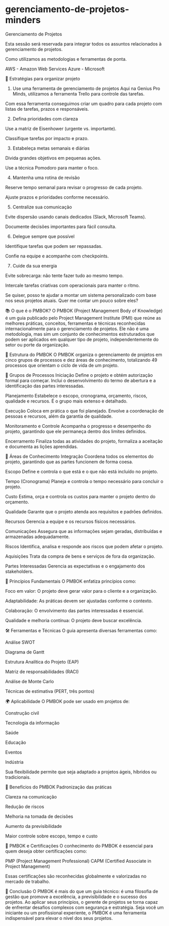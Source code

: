 # gerenciamento-de-projetos-minders

Gerenciamento de Projetos 

Esta sessão será reservada para integrar todos os assuntos relacionados à gerenciamento de projetos.

Como utilizamos as metodologias e ferramentas de ponta.

AWS - Amazon Web Services
Azure - Microsoft

🧠 Estratégias para organizar projeto
1. Use uma ferramenta de gerenciamento de projetos
Aqui na Genius Pro Minds, utilizamos a ferramenta Trello para controle das tarefas.

Com essa ferramenta conseguimos criar um quadro para cada projeto com listas de tarefas, prazos e responsáveis.

2. Defina prioridades com clareza

Use a matriz de Eisenhower (urgente vs. importante).

Classifique tarefas por impacto e prazo.

3. Estabeleça metas semanais e diárias

Divida grandes objetivos em pequenas ações.

Use a técnica Pomodoro para manter o foco.

4. Mantenha uma rotina de revisão

Reserve tempo semanal para revisar o progresso de cada projeto.

Ajuste prazos e prioridades conforme necessário.

5. Centralize sua comunicação

Evite dispersão usando canais dedicados (Slack, Microsoft Teams).

Documente decisões importantes para fácil consulta.

6. Delegue sempre que possível

Identifique tarefas que podem ser repassadas.

Confie na equipe e acompanhe com checkpoints.

7. Cuide da sua energia

Evite sobrecarga: não tente fazer tudo ao mesmo tempo.

Intercale tarefas criativas com operacionais para manter o ritmo.

Se quiser, posso te ajudar a montar um sistema personalizado com base nos seus projetos atuais. Quer me contar um pouco sobre eles?


📚 O que é o PMBOK?
O PMBOK (Project Management Body of Knowledge) é um guia publicado pelo Project Management Institute (PMI) que reúne as melhores práticas, conceitos, ferramentas e técnicas reconhecidas internacionalmente para o gerenciamento de projetos. Ele não é uma metodologia, mas sim um conjunto de conhecimentos estruturados que podem ser aplicados em qualquer tipo de projeto, independentemente do setor ou porte da organização.

🧩 Estrutura do PMBOK
O PMBOK organiza o gerenciamento de projetos em cinco grupos de processos e dez áreas de conhecimento, totalizando 49 processos que orientam o ciclo de vida de um projeto.

🔄 Grupos de Processos
Iniciação Define o projeto e obtém autorização formal para começar. Inclui o desenvolvimento do termo de abertura e a identificação das partes interessadas.

Planejamento Estabelece o escopo, cronograma, orçamento, riscos, qualidade e recursos. É o grupo mais extenso e detalhado.

Execução Coloca em prática o que foi planejado. Envolve a coordenação de pessoas e recursos, além da garantia de qualidade.

Monitoramento e Controle Acompanha o progresso e desempenho do projeto, garantindo que ele permaneça dentro dos limites definidos.

Encerramento Finaliza todas as atividades do projeto, formaliza a aceitação e documenta as lições aprendidas.

🧠 Áreas de Conhecimento
Integração Coordena todos os elementos do projeto, garantindo que as partes funcionem de forma coesa.

Escopo Define e controla o que está e o que não está incluído no projeto.

Tempo (Cronograma) Planeja e controla o tempo necessário para concluir o projeto.

Custo Estima, orça e controla os custos para manter o projeto dentro do orçamento.

Qualidade Garante que o projeto atenda aos requisitos e padrões definidos.

Recursos Gerencia a equipe e os recursos físicos necessários.

Comunicações Assegura que as informações sejam geradas, distribuídas e armazenadas adequadamente.

Riscos Identifica, analisa e responde aos riscos que podem afetar o projeto.

Aquisições Trata da compra de bens e serviços de fora da organização.

Partes Interessadas Gerencia as expectativas e o engajamento dos stakeholders.

🧭 Princípios Fundamentais
O PMBOK enfatiza princípios como:

Foco em valor: O projeto deve gerar valor para o cliente e a organização.

Adaptabilidade: As práticas devem ser ajustadas conforme o contexto.

Colaboração: O envolvimento das partes interessadas é essencial.

Qualidade e melhoria contínua: O projeto deve buscar excelência.

🛠 Ferramentas e Técnicas
O guia apresenta diversas ferramentas como:

Análise SWOT

Diagrama de Gantt

Estrutura Analítica do Projeto (EAP)

Matriz de responsabilidades (RACI)

Análise de Monte Carlo

Técnicas de estimativa (PERT, três pontos)

🌍 Aplicabilidade
O PMBOK pode ser usado em projetos de:

Construção civil

Tecnologia da informação

Saúde

Educação

Eventos

Indústria

Sua flexibilidade permite que seja adaptado a projetos ágeis, híbridos ou tradicionais.

🎯 Benefícios do PMBOK
Padronização das práticas

Clareza na comunicação

Redução de riscos

Melhoria na tomada de decisões

Aumento da previsibilidade

Maior controle sobre escopo, tempo e custo

🧠 PMBOK e Certificações
O conhecimento do PMBOK é essencial para quem deseja obter certificações como:

PMP (Project Management Professional)
CAPM (Certified Associate in Project Management)

Essas certificações são reconhecidas globalmente e valorizadas no mercado de trabalho.

🧾 Conclusão
O PMBOK é mais do que um guia técnico: é uma filosofia de gestão que promove a excelência, a previsibilidade e o sucesso dos projetos. Ao aplicar seus princípios, o gerente de projetos se torna capaz de enfrentar desafios complexos com segurança e estratégia. Seja você um iniciante ou um profissional experiente, o PMBOK é uma ferramenta indispensável para elevar o nível dos seus projetos.
